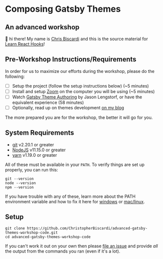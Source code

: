 # Composing Gatsby Themes

## An advanced workshop

🦋 hi there! My name is [Chris Biscardi](https://christopherbiscardi.com) and this is the
source material for [Learn React Hooks](https://kentcdodds.com/workshops/hooks)!

## Pre-Workshop Instructions/Requirements

In order for us to maximize our efforts during the workshop, please do the
following:

- [ ] Setup the project (follow the setup instructions below) (~5 minutes)
- [ ] Install and setup [Zoom](https://zoom.us) on the computer you will be
      using (~5 minutes)
- [ ] Watch [Gatsby Theme Authoring](https://egghead.io/courses/gatsby-theme-authoring)
      by Jason Lengstorf, or have the equivalent experience (58 minutes)
- [ ] Optionally, read up on themes development [on my blog](https://www.christopherbiscardi.com/tags/gatsby-themes)

The more prepared you are for the workshop, the better it will go for you.

## System Requirements

- [git][git] v2.20.1 or greater
- [NodeJS][node] v11.15.0 or greater
- [yarn][yarn] v1.19.0 or greater

All of these must be available in your `PATH`. To verify things are set up
properly, you can run this:

```
git --version
node --version
npm --version
```

If you have trouble with any of these, learn more about the PATH environment
variable and how to fix it here for [windows][win-path] or
[mac/linux][mac-path].

## Setup

```shell
git clone https://github.com/ChristopherBiscardi/advanced-gatsby-themes-workshop-code.git
cd advanced-gatsby-themes-workshop-code
```

If you can't work it out on your own
then please [file an issue][issue] and provide _all_ the output from the
commands you ran (even if it's a lot).

[yarn]: https://yarnpkg.com
[node]: https://nodejs.org
[git]: https://git-scm.com/
[win-path]: https://www.howtogeek.com/118594/how-to-edit-your-system-path-for-easy-command-line-access/
[mac-path]: http://stackoverflow.com/a/24322978/971592
[issue]: https://github.com/ChristopherBiscardi/advanced-gatsby-themes-workshop-code/issues/new
